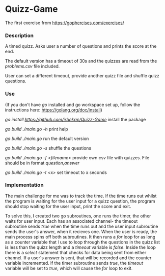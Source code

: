 Quizz-Game
===
The first exercise from https://gophercises.com/exercises/

### Description

A timed quizz. Asks user a number of questions and prints the score at the end.

The default version has a timeout of 30s and the quizzes are read from the *problems.csv* file included.

User can set a different timeout, provide another quizz file and shuffle quizz questions.

### Use

(If you don't have *go* installed and go workspace set up, follow the instructions here: https://golang.org/doc/install)

*go install https://github.com/irbekrm/Quizz-Game* install the package

*go build ./main.go -h* print help

*go build ./main.go* run the default version

*go build ./main.go -s* shuffle the questions

*go build ./main.go -f \<filename\>* provide own csv file with quizzes. File should be in format *question,answer*

*go build ./main.go -t \<x\>* set timeout to x seconds

### Implementation

The main challenge for me was to track the time. If the time runs out whilst the program is waiting for the user input
for a quizz question, the program should stop waiting for the user input, print the score and exit.

To solve this, I created two go subroutines, one runs the timer, the other waits for user input. Each has an associated channel-
the timeout subroutine sends *true* when the time runs out and the user input subroutine sends the user's answer,
when it recieves one. When the user is ready,
the main process spins off both subroutines. It then runs a *for* loop for as long as a counter variable that I use to
loop through the questions in the quizz list is less than the quizz length and a *timeout* variable is *false*. Inside the loop
there is a *select* statement that checks for data being sent from either channel. If a user's answer is sent,
that will be recorded and the counter variable incremented. If the timer subroutine sends *true*, the *timeout* variable will be set to *true*,
which will cause the *for* loop to exit.
